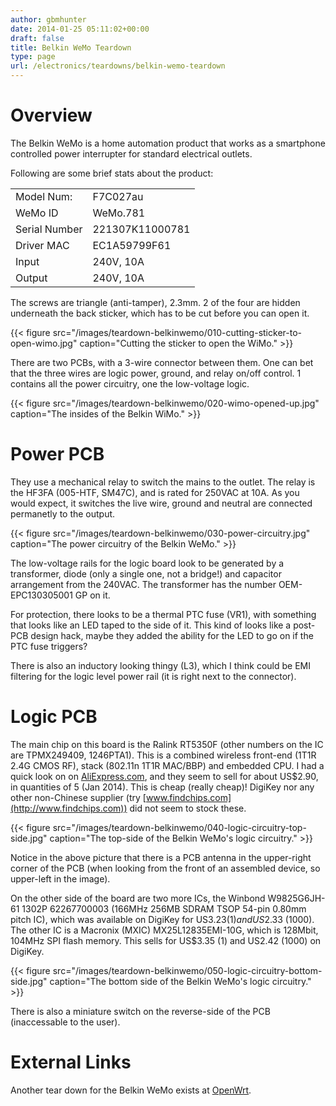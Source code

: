 ```yaml
---
author: gbmhunter
date: 2014-01-25 05:11:02+00:00
draft: false
title: Belkin WeMo Teardown
type: page
url: /electronics/teardowns/belkin-wemo-teardown
---
```


# Overview

The Belkin WeMo is a home automation product that works as a smartphone controlled power interrupter for standard electrical outlets.

Following are some brief stats about the product:

<table >
<tbody >
<tr >

<td >Model Num:
</td>

<td >F7C027au
</td>
</tr>
<tr >

<td >WeMo ID
</td>

<td >WeMo.781
</td>
</tr>
<tr >

<td >Serial Number
</td>

<td >221307K11000781
</td>
</tr>
<tr >

<td >Driver MAC
</td>

<td >EC1A59799F61
</td>
</tr>
<tr >

<td >Input
</td>

<td >240V, 10A
</td>
</tr>
<tr >

<td >Output
</td>

<td >240V, 10A
</td>
</tr>
</tbody>
</table>

The screws are triangle (anti-tamper), 2.3mm. 2 of the four are hidden underneath the back sticker, which has to be cut before you can open it.

{{< figure src="/images/teardown-belkinwemo/010-cutting-sticker-to-open-wimo.jpg" caption="Cutting the sticker to open the WiMo."   >}}

There are two PCBs, with a 3-wire connector between them. One can bet that the three wires are logic power, ground, and relay on/off control. 1 contains all the power circuitry, one the low-voltage logic.

{{< figure src="/images/teardown-belkinwemo/020-wimo-opened-up.jpg" caption="The insides of the Belkin WiMo."   >}}

# Power PCB

They use a mechanical relay to switch the mains to the outlet. The relay is the HF3FA (005-HTF, SM47C), and is rated for 250VAC at 10A. As you would expect, it switches the live wire, ground and neutral are connected permanetly to the output.

{{< figure src="/images/teardown-belkinwemo/030-power-circuitry.jpg" caption="The power circuitry of the Belkin WeMo."   >}}

The low-voltage rails for the logic board look to be generated by a transformer, diode (only a single one, not a bridge!) and capacitor arrangement from the 240VAC. The transformer has the number OEM-EPC130305001 GP on it.

For protection, there looks to be a thermal PTC fuse (VR1), with something that looks like an LED taped to the side of it. This kind of looks like a post-PCB design hack, maybe they added the ability for the LED to go on if the PTC fuse triggers?

There is also an inductory looking thingy (L3), which I think could be EMI filtering for the logic level power rail (it is right next to the connector).

# Logic PCB

The main chip on this board is the Ralink RT5350F (other numbers on the IC are TPMX249409, 1246PTA1). This is a combined wireless front-end (1T1R 2.4G CMOS RF), stack (802.11n 1T1R MAC/BBP) and embedded CPU. I had a quick look on on [AliExpress.com](http://www.aliexpress.com/), and they seem to sell for about US$2.90, in quantities of 5 (Jan 2014). This is cheap (really cheap)! DigiKey nor any other non-Chinese supplier (try [www.findchips.com](http://www.findchips.com)) did not seem to stock these.

{{< figure src="/images/teardown-belkinwemo/040-logic-circuitry-top-side.jpg" caption="The top-side of the Belkin WeMo's logic circuitry."   >}}

Notice in the above picture that there is a PCB antenna in the upper-right corner of the PCB (when looking from the front of an assembled device, so upper-left in the image).

On the other side of the board are two more ICs, the Winbond W9825G6JH-61 1302P 62267700003 (166MHz 256MB SDRAM TSOP 54-pin 0.80mm pitch IC), which was available on DigiKey for US$3.23 (1) and US$2.33 (1000). The other IC is a Macronix (MXIC) MX25L12835EMI-10G, which is 128Mbit, 104MHz SPI flash memory. This sells for US$3.35 (1) and US2.42 (1000) on DigiKey.

{{< figure src="/images/teardown-belkinwemo/050-logic-circuitry-bottom-side.jpg" caption="The bottom side of the Belkin WeMo's logic circuitry."   >}}

There is also a miniature switch on the reverse-side of the PCB (inaccessable to the user).

# External Links

Another tear down for the Belkin WeMo exists at [OpenWrt](http://wiki.openwrt.org/toh/belkin/f7c027).
